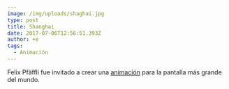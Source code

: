```yaml
---
image: /img/uploads/shaghai.jpg
type: post
title: Shanghai
date: 2017-07-06T12:56:51.393Z
author: +e
tags:
  - Animación
---
```

Felix Pfäffli fue invitado a crear una [animación](http://www.studiofeixen.ch/shanghai/) para la pantalla más grande del mundo.


